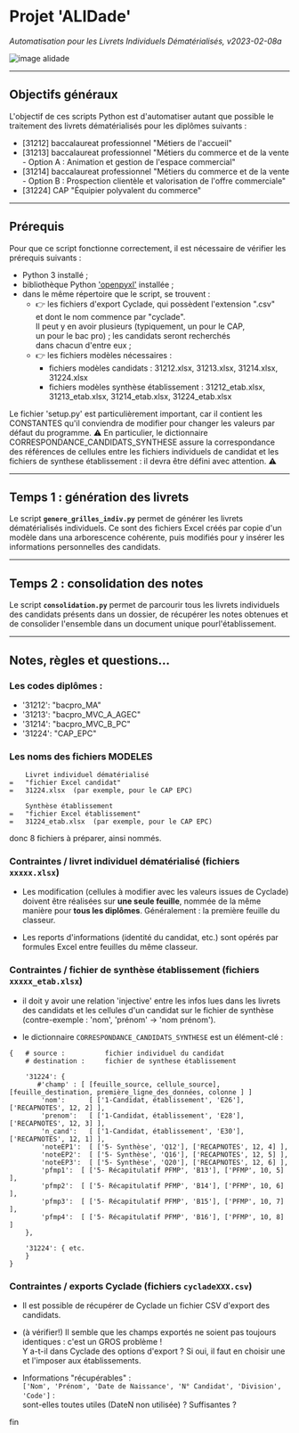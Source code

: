 # Projet 'ALIDade'

_Automatisation pour les Livrets Individuels Dématérialisés, v2023-02-08a_

![image alidade](https://marine-data.co.uk/wp-content/uploads/2016/03/MD69BC-800x600.1-300x225.png)

----

## Objectifs généraux

L'objectif de ces scripts Python est d'automatiser autant que possible le traitement des livrets dématérialisés pour les diplômes suivants :
- [31212] baccalaureat professionnel "Métiers de l'accueil"
- [31213] baccalaureat professionnel "Métiers du commerce et de la vente - Option A : Animation et gestion de l'espace commercial"
- [31214] baccalaureat professionnel "Métiers du commerce et de la vente - Option B : Prospection clientèle et valorisation de l'offre commerciale"
- [31224] CAP "Équipier polyvalent du commerce"

----

## Prérequis

Pour que ce script fonctionne correctement, il est nécessaire de vérifier les prérequis suivants :
- Python 3 installé ;
- bibliothèque Python ['openpyxl'](https://pypi.org/project/openpyxl/) installée ;
- dans le même répertoire que le script, se trouvent :
    - 👉 les fichiers d'export Cyclade, qui possèdent l'extension ".csv"  
      et dont le nom commence par "cyclade".  
      Il peut y en avoir plusieurs (typiquement, un pour le CAP,  
      un pour le bac pro) ; les candidats seront recherchés  
      dans chacun d'entre eux ;
    - 👉 les fichiers modèles nécessaires :  
         - fichiers modèles candidats : 31212.xlsx, 31213.xlsx, 31214.xlsx, 31224.xlsx
         - fichiers modèles synthèse établissement : 31212_etab.xlsx, 31213_etab.xlsx, 31214_etab.xlsx, 31224_etab.xlsx

Le fichier 'setup.py' est particulièrement important, car il contient les CONSTANTES qu'il conviendra de modifier pour changer les valeurs par défaut du programme.
⚠ En particulier, le dictionnaire CORRESPONDANCE_CANDIDATS_SYNTHESE assure la correspondance des références de cellules entre les fichiers individuels de candidat et les fichiers de synthese établissement : il devra être défini avec attention. ⚠

----

## Temps 1 : génération des livrets

Le script **`genere_grilles_indiv.py`** permet de générer les livrets dématérialisés individuels. Ce sont des fichiers Excel créés par copie d'un modèle dans una arborescence cohérente, puis modifiés pour y insérer les informations personnelles des candidats.

----

## Temps 2 : consolidation des notes

Le script **`consolidation.py`** permet de parcourir tous les livrets individuels des candidats présents dans un dossier, de récupérer les notes obtenues et de consolider l'ensemble dans un document unique pourl'établissement.

----

## Notes, règles et questions...

### Les codes diplômes :

- '31212': "bacpro_MA"
- '31213': "bacpro_MVC_A_AGEC"
- '31214': "bacpro_MVC_B_PC"
- '31224': "CAP_EPC"

### Les noms des fichiers MODELES

```
    Livret individuel dématérialisé
=   "fichier Excel candidat"
=   31224.xlsx  (par exemple, pour le CAP EPC)
```

```
    Synthèse établissement
=   "fichier Excel établissement"
=   31224_etab.xlsx  (par exemple, pour le CAP EPC)
```

donc 8 fichiers à préparer, ainsi nommés.

### Contraintes / livret individuel dématérialisé (fichiers `xxxxx.xlsx`)

- Les modification (cellules à modifier avec les valeurs issues de Cyclade)
doivent être réalisées sur **une seule feuille**, nommée de la même
manière pour **tous les diplômes**. Généralement : la première feuille du classeur.

- Les reports d'informations (identité du candidat, etc.) sont opérés par formules Excel entre feuilles du même classeur.

### Contraintes / fichier de synthèse établissement (fichiers `xxxxx_etab.xlsx`)

- il doit y avoir une relation 'injective' entre les infos lues dans les livrets des candidats et les cellules d'un candidat sur le fichier de synthèse (contre-exemple : 'nom', 'prénom' -> 'nom prénom').

- le dictionnaire `CORRESPONDANCE_CANDIDATS_SYNTHESE` est un élément-clé :

```
{   # source :          fichier individuel du candidat
    # destination :     fichier de synthese établissement
    
    '31224': {
       #'champ' : [ [feuille_source, cellule_source], [feuille_destination, première_ligne_des_données, colonne ] ]
        'nom':      [ ['1-Candidat, établissement', 'E26'], ['RECAPNOTES', 12, 2] ],
        'prenom':   [ ['1-Candidat, établissement', 'E28'], ['RECAPNOTES', 12, 3] ],
        'n_cand':   [ ['1-Candidat, établissement', 'E30'], ['RECAPNOTES', 12, 1] ],
        'noteEP1':  [ ['5- Synthèse', 'Q12'], ['RECAPNOTES', 12, 4] ],
        'noteEP2':  [ ['5- Synthèse', 'Q16'], ['RECAPNOTES', 12, 5] ],
        'noteEP3':  [ ['5- Synthèse', 'Q20'], ['RECAPNOTES', 12, 6] ],
        'pfmp1':  [ ['5- Récapitulatif PFMP', 'B13'], ['PFMP', 10, 5] ],
        'pfmp2':  [ ['5- Récapitulatif PFMP', 'B14'], ['PFMP', 10, 6] ],
        'pfmp3':  [ ['5- Récapitulatif PFMP', 'B15'], ['PFMP', 10, 7] ],
        'pfmp4':  [ ['5- Récapitulatif PFMP', 'B16'], ['PFMP', 10, 8] ]
    },
    
    '31224': { etc.
    }
}
```

### Contraintes / exports Cyclade (fichiers `cycladeXXX.csv`)

- Il est possible de récupérer de Cyclade un fichier CSV d'export des candidats.

- (à vérifier!) Il semble que les champs exportés ne soient pas toujours identiques : c'est un GROS problème !  
  Y a-t-il dans Cyclade des options d'export ? Si oui, il faut en choisir une et l'imposer aux établissements.
- Informations "récupérables" :  
  `['Nom', 'Prénom', 'Date de Naissance', 'N° Candidat', 'Division', 'Code']` :  
  sont-elles toutes utiles (DateN non utilisée) ? Suffisantes ?

fin